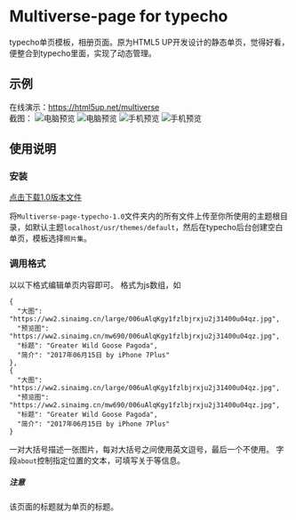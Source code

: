 # Multiverse-page for typecho
typecho单页模板，相册页面。原为HTML5 UP开发设计的静态单页，觉得好看，便整合到typecho里面，实现了动态管理。
## 示例
在线演示：https://html5up.net/multiverse   
截图：
![电脑预览](https://ww2.sinaimg.cn/large/006uAlqKgy1fzmaw48i3rj311o0ovdh9.jpg)
![电脑预览](https://ww2.sinaimg.cn/large/006uAlqKgy1fzmaxnswvej311q0ovt9u.jpg)
![手机预览](https://ww2.sinaimg.cn/large/006uAlqKgy1fzmay21sp1j30bi0kgaa8.jpg)
![手机预览](https://ww2.sinaimg.cn/large/006uAlqKgy1fzmay93rd6j30bi0kgt94.jpg)
## 使用说明
### 安装
[点击下载1.0版本文件](https://github.com/616620131/Multiverse-page-typecho/releases)

将`Multiverse-page-typecho-1.0`文件夹内的所有文件上传至你所使用的主题根目录，如默认主题`localhost/usr/themes/default`，然后在typecho后台创建空白单页，模板选择`照片集`。
### 调用格式
以以下格式编辑单页内容即可。
格式为js数组，如
```
{
  "大图": "https://ww2.sinaimg.cn/large/006uAlqKgy1fzlbjrxju2j31400u04qz.jpg",
  "预览图": "https://ww2.sinaimg.cn/mw690/006uAlqKgy1fzlbjrxju2j31400u04qz.jpg",
  "标题": "Greater Wild Goose Pagoda",
  "简介": "2017年06月15日 by iPhone 7Plus"
},
{
  "大图": "https://ww2.sinaimg.cn/large/006uAlqKgy1fzlbjrxju2j31400u04qz.jpg",
  "预览图": "https://ww2.sinaimg.cn/mw690/006uAlqKgy1fzlbjrxju2j31400u04qz.jpg",
  "标题": "Greater Wild Goose Pagoda",
  "简介": "2017年06月15日 by iPhone 7Plus"
}
```
一对大括号描述一张图片，每对大括号之间使用英文逗号，最后一个不使用。
字段`about`控制指定位置的文本，可填写关于等信息。
##### 注意
该页面的标题就为单页的标题。

